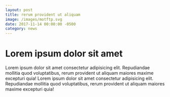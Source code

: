 ```yaml
---
layout: post
title: rerum provident ut aliquam
image: /images/motftp.svg
date: 2017-11-14 00:00:00 -0500
category: news
---
```


# Lorem ipsum dolor sit amet

Lorem ipsum dolor sit amet consectetur adipisicing elit. Repudiandae
mollitia quod voluptatibus, rerum provident ut aliquam maiores maxime
excepturi quia! Lorem ipsum dolor sit amet consectetur adipisicing elit. Repudiandae
mollitia quod voluptatibus, rerum provident ut aliquam maiores maxime
excepturi quia!
